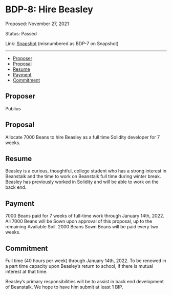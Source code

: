 # BDP-8: Hire Beasley

Proposed: November 27, 2021

Status: Passed

Link: [Snapshot](https://snapshot.org/#/beanstalkfarms.eth/proposal/0x7ce647b3325013132902adb13df77902342fc7d45ce443e6dcf65dbad23cd4fc) (misnumbered as BDP-7 on Snapshot)

---

- [Proposer](#proposer)
- [Proposal](#proposal)
- [Resume](#resume)
- [Payment](#payment)
- [Commitment](#commitment)

## Proposer

Publius

## Proposal

Allocate 7000 Beans to hire Beasley as a full time Solidity developer for 7 weeks.

## Resume

Beasley is a curious, thoughtful, college student who has a strong interest in Beanstalk and the time to work on Beanstalk full time during winter break. Beasley has previously worked in Solidity and will be able to work on the back end.

## Payment

7000 Beans paid for 7 weeks of full-time work through January 14th, 2022. All 7000 Beans will be Sown upon approval of this proposal, up to the remaining Available Soil. 2000 Beans Sown Beans will be paid every two weeks.

## Commitment

Full time (40 hours per week) through January 14th, 2022. To be renewed in a part time capacity upon Beasley’s return to school, if there is mutual interest at that time.

Beasley’s primary responsibilities will be to assist in back end development of Beanstalk. We hope to have him submit at least 1 BIP.
